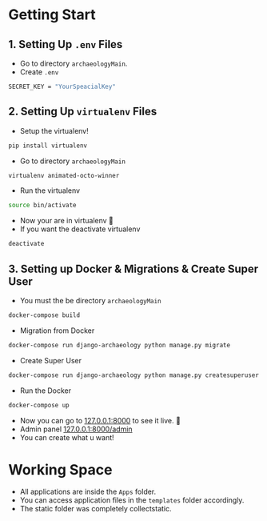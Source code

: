 # Getting Start

## 1. Setting Up `.env` Files
- Go to directory `archaeologyMain`.
- Create `.env`
```sh
SECRET_KEY = "YourSpeacialKey"
```

## 2. Setting Up `virtualenv` Files
- Setup the virtualenv!
```sh
pip install virtualenv
```
- Go to directory `archaeologyMain`
```sh
virtualenv animated-octo-winner
```
  - Run the virtualenv
```sh
source bin/activate
```
- Now your are in virtualenv 🚀
- If you want the deactivate virtualenv
```sh
deactivate
```
## 3. Setting up Docker & Migrations & Create Super User

- You must the be directory `archaeologyMain`

```sh
docker-compose build
```

- Migration from Docker

```sh
docker-compose run django-archaeology python manage.py migrate
```

- Create Super User

```sh
docker-compose run django-archaeology python manage.py createsuperuser
```

- Run the Docker

```sh
docker-compose up
```

- Now you can go to [127.0.0.1:8000](127.0.0.1:8000) to see it live. 🚀
- Admin panel [127.0.0.1:8000/admin](127.0.0.1:8000/admin)
- You can create what u want!

# Working Space

- All applications are inside the `Apps` folder.
- You can access application files in the `templates` folder accordingly.
- The static folder was completely collectstatic.

